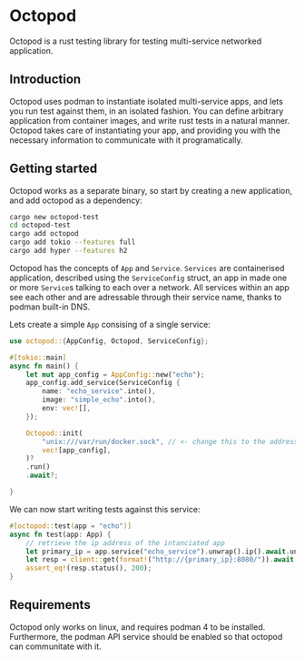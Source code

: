 # Octopod

Octopod is a rust testing library for testing multi-service networked application.

## Introduction

Octopod uses podman to instantiate isolated multi-service apps, and lets you run test against them, in an isolated fashion. You can define arbitrary application from container images, and write rust tests in a natural manner. Octopod takes care of instantiating your app, and providing you with the necessary information to communicate with it programatically.

## Getting started

Octopod works as a separate binary, so start by creating a new application, and add octopod as a dependency:

```bash
cargo new octopod-test
cd octopod-test
cargo add octopod
cargo add tokio --features full
cargo add hyper --features h2
```

Octopod has the concepts of `App` and `Service`. `Services` are containerised application, described using the `ServiceConfig` struct, an app in made one or more `Service`s talking to each over a network. All services within an app see each other and are adressable through their service name, thanks to podman built-in DNS.

Lets create a simple `App` consising of a single service:

```rust
use octopod::{AppConfig, Octopod, ServiceConfig};

#[tokio::main]
async fn main() {
    let mut app_config = AppConfig::new("echo");
    app_config.add_service(ServiceConfig {
        name: "echo_service".into(),
        image: "simple_echo".into(),
        env: vec![],
    });

    Octopod::init(
        "unix:///var/run/docker.sock", // <- change this to the address podman is listening to
        vec![app_config],
    )?
    .run()
    .await?;

}
```

We can now start writing tests against this service:

```rust
#[octopod::test(app = "echo")]
async fn test(app: App) {
    // retrieve the ip address of the intanciated app
    let primary_ip = app.service("echo_service").unwrap().ip().await.unwrap();
    let resp = client::get(format!("http://{primary_ip}:8080/")).await.unwrap();
    assert_eq!(resp.status(), 200);
}
```

## Requirements
Octopod only works on linux, and requires podman 4 to be installed. Furthermore, the podman API service should be enabled so that octopod can communitate with it.
